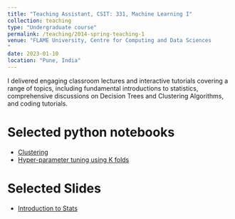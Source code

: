```yaml
---
title: "Teaching Assistant, CSIT: 331, Machine Learning I"
collection: teaching
type: "Undergraduate course"
permalink: /teaching/2014-spring-teaching-1
venue: "FLAME University, Centre for Computing and Data Sciences
"
date: 2023-01-10
location: "Pune, India"
---
```


I delivered engaging classroom lectures and interactive tutorials covering a range of topics, including fundamental introductions to statistics, comprehensive discussions on Decision Trees and Clustering Algorithms, and coding tutorials. 

Selected python notebooks
======

* [Clustering](https://colab.research.google.com/drive/1D1lMDXLzmqnYB_tV0s-5AfJrP4Vukn-w?usp=sharing)
* [Hyper-parameter tuning using K folds](https://colab.research.google.com/drive/10PzoUDTlR8AlC9ojkYWxoJNT-R9oRR8y?usp=sharing)

Selected Slides
======

* [Introduction to Stats](https://docs.google.com/presentation/d/1-LtoUSzoxx6lGNCpTPhrOnkIXYCAVul1aNp6XQYFXP0/edit?usp=sharing)


